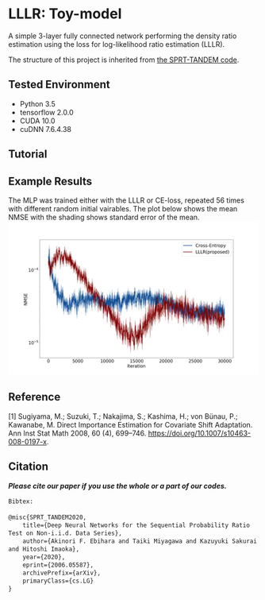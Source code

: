 # LLLR: Toy-model
A simple 3-layer fully connected network performing the density ratio estimation using the loss for log-likelihood ratio estimation (LLLR).

The structure of this project is inherited from [the SPRT-TANDEM code](https://github.com/TaikiMiyagawa/SPRT-TANDEM).  

## Tested Environment
- Python 3.5
- tensorflow 2.0.0
- CUDA 10.0
- cuDNN 7.6.4.38

## Tutorial 

## Example Results
The MLP was trained either with the LLLR or CE-loss, repeated 56 times with different random initial vairables. The plot below shows the mean NMSE with the shading shows standard error of the mean.
![](./example_results/LLLRvsCE_NMSE.png)

## Reference
[1] Sugiyama, M.; Suzuki, T.; Nakajima, S.; Kashima, H.; von Bünau, P.; Kawanabe, M. Direct Importance Estimation for Covariate Shift Adaptation. Ann Inst Stat Math 2008, 60 (4), 699–746. https://doi.org/10.1007/s10463-008-0197-x.

## Citation
___Please cite our paper if you use the whole or a part of our codes.___
```
Bibtex:

@misc{SPRT_TANDEM2020,
    title={Deep Neural Networks for the Sequential Probability Ratio Test on Non-i.i.d. Data Series},
    author={Akinori F. Ebihara and Taiki Miyagawa and Kazuyuki Sakurai and Hitoshi Imaoka},
    year={2020},
    eprint={2006.05587},
    archivePrefix={arXiv},
    primaryClass={cs.LG}
}

```
